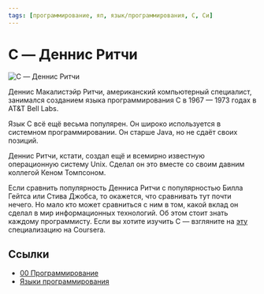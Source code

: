 ```yaml
---
tags: [программирование, яп, язык/программирования, C, Си]
---
```

# C — Деннис Ритчи

![C — Деннис Ритчи](../assets/C%20-%20%D0%94%D0%B5%D0%BD%D0%BD%D0%B8%D1%81%20%D0%A0%D0%B8%D1%82%D1%87%D0%B8.jpg)

Деннис Макалистэйр Ритчи, американский компьютерный специалист, занимался созданием языка программирования C в 1967 — 1973 годах в AT&T Bell Labs.  
  
Язык C всё ещё весьма популярен. Он широко используется в системном программировании. Он старше Java, но не сдаёт своих позиций.  
  
Деннис Ритчи, кстати, создал ещё и всемирно известную операционную систему Unix. Сделал он это вместе со своим давним коллегой Кеном Томпсоном.  
  
Если сравнить популярность Денниса Ритчи с популярностью Билла Гейтса или Стива Джобса, то окажется, что сравнивать тут почти нечего. Но мало кто может сравниться с ним в том, какой вклад он сделал в мир информационных технологий. Об этом стоит знать каждому программисту. Если вы хотите изучить C — взгляните на [эту](https://www.coursera.org/specializations/c-programming) специализацию на Coursera.

## Ссылки

- [00 Программирование](00%20%D0%9F%D1%80%D0%BE%D0%B3%D1%80%D0%B0%D0%BC%D0%BC%D0%B8%D1%80%D0%BE%D0%B2%D0%B0%D0%BD%D0%B8%D0%B5.md)
- [Языки программирования](%D0%AF%D0%B7%D1%8B%D0%BA%D0%B8%20%D0%BF%D1%80%D0%BE%D0%B3%D1%80%D0%B0%D0%BC%D0%BC%D0%B8%D1%80%D0%BE%D0%B2%D0%B0%D0%BD%D0%B8%D1%8F.md)
